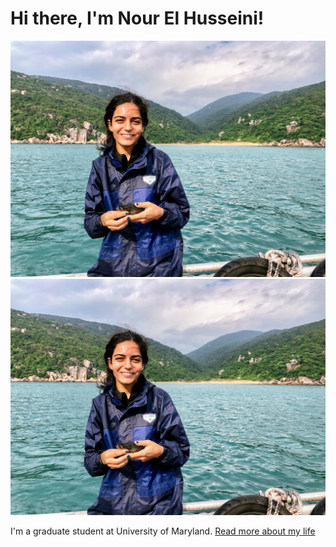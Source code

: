 # Hi there, I'm Nour El Husseini!

![](https://github.com/nelhusseini/nelhusseini.github.io/blob/main/images/IMG_4878_Original.jpg)
![](/images/IMG_4878_Original.jpg)

I'm a graduate student at University of Maryland. [Read more about my life](https://nelhusseini.github.io/about/)


